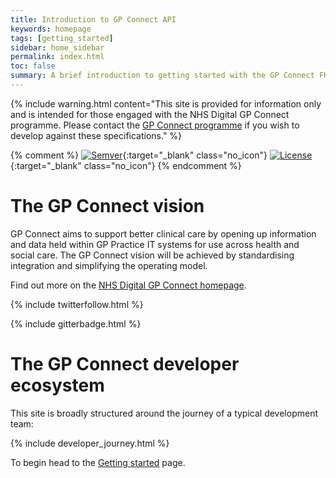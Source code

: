 ```yaml
---
title: Introduction to GP Connect API
keywords: homepage
tags: [getting_started]
sidebar: home_sidebar
permalink: index.html
toc: false
summary: A brief introduction to getting started with the GP Connect FHIR&reg; APIs
---
```


{% include warning.html content="This site is provided for information only and is intended for those engaged with the NHS Digital GP Connect programme.  Please contact the [GP Connect programme](support_communications.html) if you wish to develop against these specifications." %}

{% comment %}
[![Semver](http://img.shields.io/badge/semver-2.0.0-yellow.svg)](http://semver.org/spec/v2.0.0.html){:target="_blank" class="no_icon"} [![License](http://img.shields.io/:license-apache2-blue.svg)](http://www.apache.org/licenses/LICENSE-2.0.html){:target="_blank" class="no_icon"}
{% endcomment %}

# The GP Connect vision #

GP Connect aims to support better clinical care by opening up information and data held within GP Practice IT systems for use across health and social care. The GP Connect vision will be achieved by standardising integration and simplifying the operating model.

Find out more on the [NHS Digital GP Connect homepage](https://digital.nhs.uk/services/gp-connect).

{% include twitterfollow.html %}

{% include gitterbadge.html %}

# The GP Connect developer ecosystem #

This site is broadly structured around the journey of a typical development team:

{% include developer_journey.html %}

To begin head to the [Getting started](overview_engage.html) page. 
